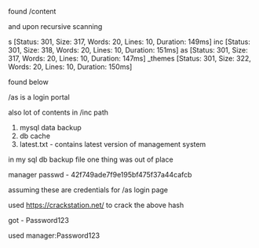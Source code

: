 found /content

and upon recursive scanning 

s                      [Status: 301, Size: 317, Words: 20, Lines: 10, Duration: 149ms]
inc                     [Status: 301, Size: 318, Words: 20, Lines: 10, Duration: 151ms]
as                      [Status: 301, Size: 317, Words: 20, Lines: 10, Duration: 147ms]
_themes                 [Status: 301, Size: 322, Words: 20, Lines: 10, Duration: 150ms]


found below

/as is a login portal


also lot of contents in /inc path



1. mysql data backup
2. db cache
3. latest.txt - contains latest version of management system


in my sql db backup file one thing was out of place


manager
passwd - 42f749ade7f9e195bf475f37a44cafcb


assuming these are credentials for /as login page


used https://crackstation.net/ to crack the above hash

got - Password123


used manager:Password123 








